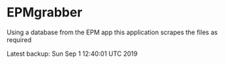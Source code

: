 # EPMgrabber
Using a database from the EPM app this application scrapes the files as required


Latest backup: Sun Sep 1 12:40:01 UTC 2019
